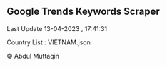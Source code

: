 

## Google Trends Keywords Scraper 
 
Last Update 13-04-2023 , 17:41:31

Country List :
VIETNAM.json



© Abdul Muttaqin 
